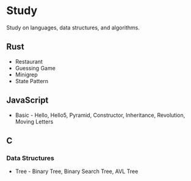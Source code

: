 # Study
Study on languages, data structures, and algorithms.

## Rust
- Restaurant
- Guessing Game
- Minigrep
- State Pattern

## JavaScript
- Basic - Hello, Hello5, Pyramid, Constructor, Inheritance, Revolution, Moving Letters

## C
### Data Structures
- Tree - Binary Tree, Binary Search Tree, AVL Tree